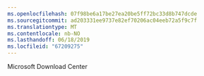 ```yaml
---
ms.openlocfilehash: 07f98be6a17be27ea20be5ff72bc33d8b747dcde
ms.sourcegitcommit: ad203331ee9737e82ef70206ac04eeb72a5f9c7f
ms.translationtype: MT
ms.contentlocale: nb-NO
ms.lasthandoff: 06/18/2019
ms.locfileid: "67209275"
---
```

Microsoft Download Center